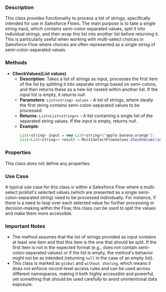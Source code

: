 ### Description
This class provides functionality to process a list of strings, specifically intended for use in Salesforce Flows. The main purpose is to take a single string input, which contains semi-colon separated values, split it into individual strings, and then wrap this list into another list before returning it. This is particularly useful when working with multi-select choices in Salesforce Flow where choices are often represented as a single string of semi-colon-separated values.

### Methods
- **CheckValues(List<string> values)**
  - **Description**: Takes a list of strings as input, processes the first item of the list by splitting it into separate strings based on semi-colons, and then returns these as a new list nested within another list. If the input list is empty, it returns null.
  - **Parameters**: `List<string> values` - A list of strings, where ideally the first string contains semi-colon-separated values to be processed.
  - **Returns**: `List<List<string>>` - A list containing a single list of the separated string values. If the input is empty, returns null.
  - **Example**:
    ```java
    List<string> input = new List<string>{'apple;banana;orange'};
    List<List<string>> result = MultiSelectFlowValues.CheckValues(input);
    ```

### Properties
This class does not define any properties.

### Use Case
A typical use case for this class is within a Salesforce Flow where a multi-select picklist's selected values (which are presented as a single semi-colon-separated string) need to be processed individually. For instance, if there is a need to loop over each selected value for further processing or decision-making within the Flow, this class can be used to split the values and make them more accessible.

### Important Notes
- The method assumes that the list of strings provided as input contains at least one item and that this item is the one that should be split. If the first item is not in the expected format (e.g., does not contain semi-colon-separated values) or if the list is empty, the method's behavior might not be as intended (returning `null` in the case of an empty list).
- This class is marked as `global` and `without sharing`, which means it does not enforce record-level access rules and can be used across different namespaces, making it both highly accessible and powerful, yet something that should be used carefully to avoid unintentional data exposure.